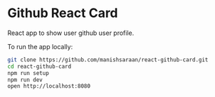 # Github React Card

React app to show user github user profile.

To run the app locally:

```bash
git clone https://github.com/manishsaraan/react-github-card.git
cd react-github-card
npm run setup
npm run dev
open http://localhost:8080
```

[React]: http://facebook.github.io/react/
[webpack]: http://webpack.github.io/
[babeljs]: https://babeljs.io/
